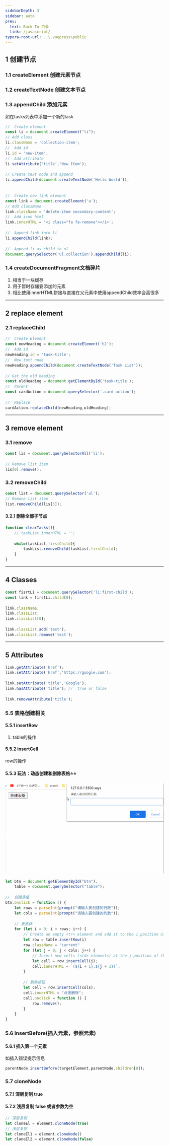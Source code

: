 ```yaml
---
sidebarDepth: 3
sidebar: auto
prev:
  text: Back To 目录
  link: /javascript/
typora-root-url: ..\.vuepress\public
---
```


## 1 创建节点

### 1.1 createElement 创建元素节点

### 1.2 createTextNode 创建文本节点

### 1.3 appendChild 添加元素

如在tasks列表中添加一个新的task

```js
//	Create element
const li = document.createElement("li");
// Add class
li.className = 'collection-item';
//	Add id
li.id = 'new-item';
//	Add attribute
li.setAttribute('title','New Item');

// Create text node and append
li.appendChild(document.createTextNode('Hello World'));


//	Create new link element
const link = document.createElement('a');
// Add className
link.className = 'delete-item secondary-content';
//	Add icon html
link.innerHTML = '<i class="fa fa-remove"></i>';

//	Append link into li
li.appendChild(link);

//	Append li as child to ul
document.querySelector('ul.collection').appendChild(li);
```

### 1.4  createDocumentFragment文档碎片

1. 相当于一块缓存
2. 用于暂时存储要添加的元素
3. 相比使用innerHTML拼接与直接在父元素中使用appendChild效率会高很多



----------





## 2 replace element

### 2.1 replaceChild

```js
//	Create Element
const newHeading = document.createElement('h2');
//	Add id
newHeading.id = 'task-title';
//	New text node
newHeading.appendChild(document.createTextNode('Task List'));

// Get the old heading
const oldHeading = document.getElementById('task-title');
//	Parent
const cardAction = document.querySelector('.card-action');

//	Replace
cardAction.replaceChild(newHeading,oldHeading);
```



---------



## 3 remove element 

### 3.1 remove

```js
const lis = document.querySelectorAll('li');

// Remove list item
lis[0].remove();
```



### 3.2 removeChild

```js
const list = document.querySelector('ul');
// Remove list item
list.removeChild(lis[3]);
```



#### 3.2.1 删除全部子节点

```js
function clearTasks(){
    // taskList.innerHTML = '';
    
    while(taskList.firstChild){
        taskList.removeChild(taskList.firstChild);
    }
}
```





----------



## 4 Classes

```js
const fisrtLi = document.querySelector('li:first-child');
const link = firstLi.child[0];

link.className;
link.classList;
link.classList[0];

link.classList.add('test');
link.classList.remove('test');
```





----------



## 5 Attributes

```js
link.getAttribute('href');
link.setAttribute('href','https://google.com');

link.setAttribute('title','Google');
link.hasAttribute('title');	//	true or false

link.removeAttribute('title');

```



### 5.5 表格创建相关

#### 5.5.1 insertRow

1. table的操作

#### 5.5.2 insertCell

row的操作

#### 5.5.3  玩法：动态创建和删除表格⭐⭐

![](../.vuepress/public/images/javascript/dynamiccreatetable.gif)

```js
let btn = document.getElementById("btn"),
    table = document.querySelector("table");

//  创建表格
btn.onclick = function () {
    let rows = parseInt(prompt("请输入要创建的行数"));
    let cols = parseInt(prompt("请输入要创建的列数"));

    // 表格体
    for (let i = 0; i < rows; i++) {
        // Create an empty <tr> element and add it to the i position of the table:
        let row = table.insertRow(i)
        row.className = "current"
        for (let j = 0; j < cols; j++) {
            // Insert new cells (<td> elements) at the j position of the "new" <tr> element:
            let cell = row.insertCell(j);
            cell.innerHTML = `(${i + 1},${j + 1})`;
        }
        
        // 删除按钮
        let cell = row.insertCell(cols);
        cell.innerHTML = "点击删除";
        cell.onclick = function () {
            row.remove();
        }
    }
}
```

### 5.6 insertBefore(插入元素，参照元素)

#### 5.6.1  插入第一个元素

如插入错误提示信息

```javascript
parentNode.insertBefore(targetElement,parentNode.children[0]);
```

### 5.7  cloneNode

#### 5.7.1 深层复制 true

#### 5.7.2 浅层复制 false 或者参数为空

```js
// 深层复制
let cloneEl = element.cloneNode(true)
// 浅层复制
let cloneEl1 = element.cloneNode()
let cloneEl2 = element.cloneNode(false)
```

